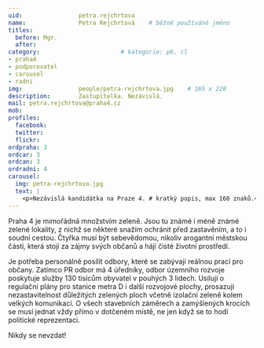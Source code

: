 ```yaml
---
uid:                petra.rejchrtova
name:               Petra Rejchrtová  	# běžně používáné jméno
titles:
  before: Mgr.
  after:
category:                       # kategorie: p6, cl
- praha4
- podporovatel
- carousel
- radni
img: 		        people/petra-rejchrtova.jpg    # 165 x 220
description:        Zastupitelka. Nezávislá.
mail: petra.rejchrtova@praha4.cz
mob: 			
profiles:
  facebook:
  twitter: 
  flickr: 
ordpraha: 3
ordcar: 3
ordcan: 3
ordradni: 4
carousel:
  img: petra-rejchrtova.jpg
  text: |
    <p>Nezávislá kandidátka na Praze 4. # kratký popis, max 160 znaků.</p>
---
```


Praha 4 je mimořádná množstvím zeleně. Jsou tu známé i méně známé zelené lokality, z nichž se některé snažím ochránit před zastavěním, a to i soudní cestou. Čtyřka musí být sebevědomou, nikoliv arogantní městskou částí, která stojí za zájmy svých občanů a hájí čisté životní prostředí.

Je potřeba personálně posílit odbory, které se zabývají reálnou prací pro občany. Zatímco PR odbor má 4 úředníky, odbor územního rozvoje poskytuje služby 130 tisícům obyvatel v pouhých 3 lidech. Usiluji o regulační plány pro stanice metra D i další rozvojové plochy, prosazuji nezastavitelnost důležitých zelených ploch včetně izolační zeleně kolem velkých komunikací. O všech stavebních záměrech a zamýšlených krocích se musí jednat vždy přímo v dotčeném místě, ne jen když se to hodí politické reprezentaci. 

Nikdy se nevzdat!

